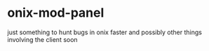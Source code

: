 # onix-mod-panel
just something to hunt bugs in onix faster and possibly other things involving the client soon
